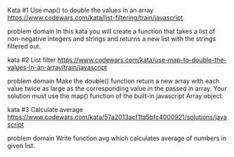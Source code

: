 
Kata #1 Use map() to double the values in an array
https://www.codewars.com/kata/list-filtering/train/javascript

problem domain
In this kata you will create a function that takes a list of non-negative integers and strings and returns a new list with the strings filtered out.

kata #2 List filter
https://www.codewars.com/kata/use-map-to-double-the-values-in-an-array/train/javascript

problem domain
Make the double() function return a new array with each value twice as large as the corresponding value in the passed in array. Your solution must use the map() function of the built-in javascript Array object.

kata #3 Calculate average
https://www.codewars.com/kata/57a2013acf1fa5bfc4000921/solutions/javascript

problem domain
Write function avg which calculates average of numbers in given list.

